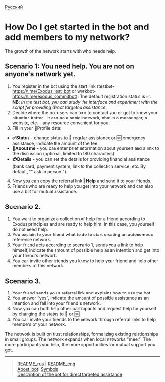 [Русский](../../documents/faq/how_start.md)
# How Do I get started in the bot and add members to my network?

The growth of the network starts with who needs help.

## Scenario 1: You need help. You are not on anyone's network yet.
1. You register in the bot using the start link (testbot-https://t.me/Exodus_test_bot or workbot-https://t.me/exodus_commitbot). The default registration status is ✅.  
**NB**: _In the test bot, you can study the interface and experiment with the script for providing direct targeted assistance_.
2. Decide where the bot users can turn to contact you or get to know your situation better - it can be a social network, chat in a messenger, a website, etc. - any resource convenient for you.
3. Fill in your 👤Profile data:
- **✅Status** - change status to 🔆 regular assistance or 🆘 emergency assistance, indicate the amount of the fee.
- **💬About me** - you can enter brief information about yourself and a link to the discussion (optional, limited to 180 characters).
- **💳Details** - you can set the details for providing financial assistance (bank card, payment system, link to the collection service, etc. By default, "" ask in person ").
4. Now you can copy the referral link **🔗Help** and send it to your friends.
5. Friends who are ready to help you get into your network and can also use a bot for mutual assistance.

## Scenario 2.
1. You want to organize a collection of help for a friend according to Exodus principles and are ready to help him. In this case, you yourself do not need help.
2. You explain to your friend what to do to start creating an autonomous reference network.
3. Your friend acts according to scenario 1, sends you a link to help himself, indicate the amount of possible help as an intention and get into your friend's network.
4. You can invite other friends you know to help your friend and help other members of this network.

## Scenario 3.
1. Your friend sends you a referral link and explains how to use the bot.
2. You answer “yes”, indicate the amount of possible assistance as an intention and fall into your friend's network.
3. Now you can both help other participants and request help for yourself by changing the status to 🔆 or 🆘.
4. You can invite your friends to the network through referral links to help members of your network.  


The network is built on trust relationships, formalizing existing relationships in small groups. The network expands when local networks "meet". The more participants you help, the more opportunities for mutual support you got.

---
> [README_rus](README.md) | [README_eng](README_eng.md)  
> [About_bot](about_bot.md)| [Symbols](conventions.md)  
> [Description of the bot for direct targeted assistance](../../documents_eng/index.md)   
